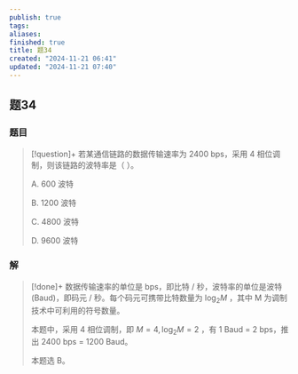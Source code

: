 ```yaml
---
publish: true
tags: 
aliases: 
finished: true
title: 题34
created: "2024-11-21 06:41"
updated: "2024-11-21 07:40"
---
```

## 题34
### 题目
> [!question]+
> 若某通信链路的数据传输速率为 2400 bps，采用 4 相位调制，则该链路的波特率是（ ）。
> 
> A. 600 波特
> 
> B. 1200 波特
> 
> C. 4800 波特
> 
> D. 9600 波特
### 解
> [!done]+
> 数据传输速率的单位是 bps，即比特 / 秒，波特率的单位是波特 (Baud)，即码元 / 秒。每个码元可携带比特数量为 $\log_2M$ ，其中 M 为调制技术中可利用的符号数量。
> 
> 本题中，采用 4 相位调制，即 $M=4,\,\log_2M=2$ ，有 1 Baud = 2 bps，推出 2400 bps = 1200 Baud。
> 
> 本题选 B。